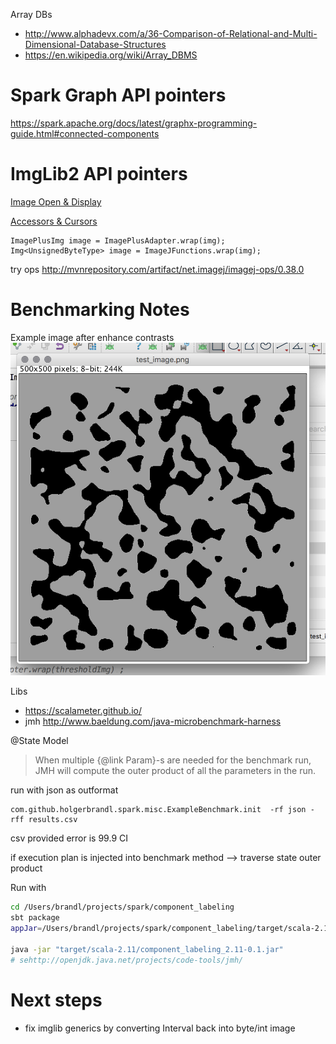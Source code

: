 

Array DBs
* http://www.alphadevx.com/a/36-Comparison-of-Relational-and-Multi-Dimensional-Database-Structures
* https://en.wikipedia.org/wiki/Array_DBMS

# Spark Graph API pointers


https://spark.apache.org/docs/latest/graphx-programming-guide.html#connected-components




# ImgLib2 API pointers

[Image Open & Display](https://imagej.net/ImgLib2_-_Getting_Started)

[Accessors & Cursors](https://imagej.net/ImgLib2_-_Accessors#Cursor)


```
ImagePlusImg image = ImagePlusAdapter.wrap(img);
Img<UnsignedByteType> image = ImageJFunctions.wrap(img);
```

try ops http://mvnrepository.com/artifact/net.imagej/imagej-ops/0.38.0

# Benchmarking Notes

Example image after enhance contrasts
![](.FindCompontents_images/1332418f.png)


Libs
* https://scalameter.github.io/
* jmh http://www.baeldung.com/java-microbenchmark-harness


@State Model
> When multiple {@link Param}-s are needed for the benchmark run,
 JMH will compute the outer product of all the parameters in the run.

 run with json as outformat
 ```
 com.github.holgerbrandl.spark.misc.ExampleBenchmark.init  -rf json -rff results.csv
 ```

 csv provided error is 99.9 CI

if execution plan is injected into benchmark method --> traverse state outer product

Run with
```bash
cd /Users/brandl/projects/spark/component_labeling
sbt package
appJar=/Users/brandl/projects/spark/component_labeling/target/scala-2.11/component_labeling_2.11-0.1.jar

java -jar "target/scala-2.11/component_labeling_2.11-0.1.jar"
# sehttp://openjdk.java.net/projects/code-tools/jmh/
```

# Next steps

* fix imglib generics by converting Interval back into byte/int image





